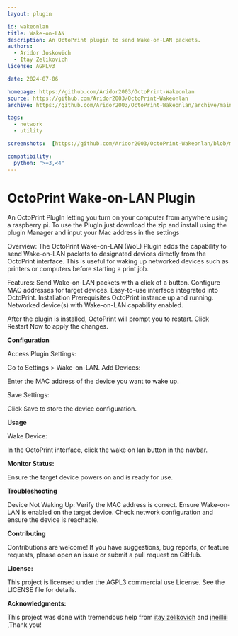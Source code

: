 ```yaml
---
layout: plugin

id: wakeonlan
title: Wake-on-LAN
description: An OctoPrint plugin to send Wake-on-LAN packets.
authors:
  - Aridor Joskowich
  - Itay Zelikovich
license: AGPLv3

date: 2024-07-06

homepage: https://github.com/Aridor2003/OctoPrint-Wakeonlan
source: https://github.com/Aridor2003/OctoPrint-Wakeonlan
archive: https://github.com/Aridor2003/OctoPrint-Wakeonlan/archive/main.zip

tags:
  - network
  - utility

screenshots:  [https://github.com/Aridor2003/OctoPrint-Wakeonlan/blob/main/raw/master/screenshots/OctoPrint-Navbar.png, https://github.com/Aridor2003/OctoPrint-Wakeonlan/blob/main/raw/master/screenshots/OctoPrint-Settings.png]

compatibility:
  python: ">=3,<4"
---
```

# OctoPrint Wake-on-LAN Plugin

An OctoPrint PlugIn letting you turn on your computer from anywhere using a raspberry pi.
To use the PlugIn just download the zip and install using the plugin Manager and input your Mac address in the settings

Overview:
The OctoPrint Wake-on-LAN (WoL) Plugin adds the capability to send Wake-on-LAN packets to designated devices directly from the OctoPrint interface. This is useful for waking up networked devices such as printers or computers before starting a print job.

Features:
Send Wake-on-LAN packets with a click of a button.
Configure MAC addresses for target devices.
Easy-to-use interface integrated into OctoPrint.
Installation
Prerequisites
OctoPrint instance up and running.
Networked device(s) with Wake-on-LAN capability enabled.

After the plugin is installed, OctoPrint will prompt you to restart.
Click Restart Now to apply the changes.

**Configuration**

Access Plugin Settings:

Go to Settings > Wake-on-LAN.
Add Devices:

Enter the MAC address of the device you want to wake up.

Save Settings:

Click Save to store the device configuration.

**Usage**

Wake Device:

In the OctoPrint interface, click the wake on lan button in the navbar.

**Monitor Status:**

Ensure the target device powers on and is ready for use.

**Troubleshooting**

Device Not Waking Up:
Verify the MAC address is correct.
Ensure Wake-on-LAN is enabled on the target device.
Check network configuration and ensure the device is reachable.

**Contributing**

Contributions are welcome! If you have suggestions, bug reports, or feature requests, please open an issue or submit a pull request on GitHub.

**License:**

This project is licensed under the AGPL3 commercial use License. See the LICENSE file for details.

**Acknowledgments:**

This project was done with tremendous help from [itay zelikovich](https://github.com/zelikit) and [jneilliii](https://github.com/jneilliii) ,Thank you!
